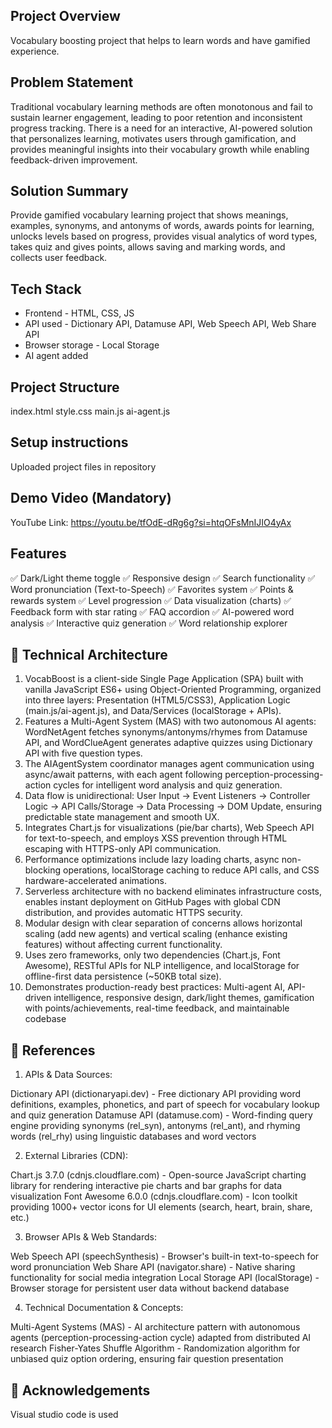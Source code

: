 ## Project Overview
Vocabulary boosting project that helps to learn words and have gamified experience.
## Problem Statement
Traditional vocabulary learning methods are often monotonous and fail to sustain learner engagement, leading to poor retention and inconsistent progress tracking. There is a need for an interactive, AI-powered solution that personalizes learning, motivates users through gamification, and provides meaningful insights into their vocabulary growth while enabling feedback-driven improvement.
## Solution Summary
Provide gamified vocabulary learning project that shows meanings, examples, synonyms, and antonyms of words, awards points for learning, unlocks levels based on progress, provides visual analytics of word types, takes quiz and gives points, allows saving and marking words, and collects user feedback.
## Tech Stack
- Frontend - HTML, CSS, JS
- API used - Dictionary API, Datamuse API, Web Speech API,  Web Share API
- Browser storage - Local Storage
- AI agent added
## Project Structure
index.html
style.css
main.js
ai-agent.js
## Setup instructions
Uploaded project files in repository
## Demo Video (Mandatory)
YouTube Link: 
https://youtu.be/tfOdE-dRg6g?si=htqOFsMnIJIO4yAx
## Features
✅ Dark/Light theme toggle
✅ Responsive design
✅ Search functionality
✅ Word pronunciation (Text-to-Speech)
✅ Favorites system
✅ Points & rewards system
✅ Level progression
✅ Data visualization (charts)
✅ Feedback form with star rating
✅ FAQ accordion
✅ AI-powered word analysis
✅ Interactive quiz generation
✅ Word relationship explorer
## 🧩 Technical Architecture
1. VocabBoost is a client-side Single Page Application (SPA) built with vanilla JavaScript ES6+ using Object-Oriented Programming, organized into three layers: Presentation (HTML5/CSS3), Application Logic (main.js/ai-agent.js), and Data/Services (localStorage + APIs).
2. Features a Multi-Agent System (MAS) with two autonomous AI agents: WordNetAgent fetches synonyms/antonyms/rhymes from Datamuse API, and WordClueAgent generates adaptive quizzes using Dictionary API with five question types.
3. The AIAgentSystem coordinator manages agent communication using async/await patterns, with each agent following perception-processing-action cycles for intelligent word analysis and quiz generation.
4. Data flow is unidirectional: User Input → Event Listeners → Controller Logic → API Calls/Storage → Data Processing → DOM Update, ensuring predictable state management and smooth UX.
5. Integrates Chart.js for visualizations (pie/bar charts), Web Speech API for text-to-speech, and employs XSS prevention through HTML escaping with HTTPS-only API communication.
6. Performance optimizations include lazy loading charts, async non-blocking operations, localStorage caching to reduce API calls, and CSS hardware-accelerated animations.
7. Serverless architecture with no backend eliminates infrastructure costs, enables instant deployment on GitHub Pages with global CDN distribution, and provides automatic HTTPS security.
8. Modular design with clear separation of concerns allows horizontal scaling (add new agents) and vertical scaling (enhance existing features) without affecting current functionality.
9. Uses zero frameworks, only two dependencies (Chart.js, Font Awesome), RESTful APIs for NLP intelligence, and localStorage for offline-first data persistence (~50KB total size).
10. Demonstrates production-ready best practices: Multi-agent AI, API-driven intelligence, responsive design, dark/light themes, gamification with points/achievements, real-time feedback, and maintainable codebase
## 🧾 References
1. APIs & Data Sources:

Dictionary API (dictionaryapi.dev) - Free dictionary API providing word definitions, examples, phonetics, and part of speech for vocabulary lookup and quiz generation
Datamuse API (datamuse.com) - Word-finding query engine providing synonyms (rel_syn), antonyms (rel_ant), and rhyming words (rel_rhy) using linguistic databases and word vectors

2. External Libraries (CDN):

Chart.js 3.7.0 (cdnjs.cloudflare.com) - Open-source JavaScript charting library for rendering interactive pie charts and bar graphs for data visualization
Font Awesome 6.0.0 (cdnjs.cloudflare.com) - Icon toolkit providing 1000+ vector icons for UI elements (search, heart, brain, share, etc.)

3. Browser APIs & Web Standards:

Web Speech API (speechSynthesis) - Browser's built-in text-to-speech for word pronunciation
Web Share API (navigator.share) - Native sharing functionality for social media integration
Local Storage API (localStorage) - Browser storage for persistent user data without backend database

4. Technical Documentation & Concepts:

Multi-Agent Systems (MAS) - AI architecture pattern with autonomous agents (perception-processing-action cycle) adapted from distributed AI research
Fisher-Yates Shuffle Algorithm - Randomization algorithm for unbiased quiz option ordering, ensuring fair question presentation

## 🙌 Acknowledgements
Visual studio code is used

